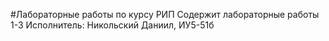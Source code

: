 #Лабораторные работы по курсу РИП
Содержит лабораторные работы 1-3
Исполнитель: Никольский Даниил, ИУ5-51б